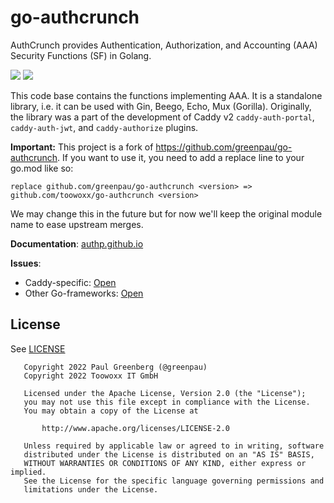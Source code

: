 # go-authcrunch

AuthCrunch provides Authentication, Authorization, and Accounting (AAA)
Security Functions (SF) in Golang.

<a href="https://github.com/toowoxx/go-authcrunch/actions/" target="_blank"><img src="https://github.com/toowoxx/go-authcrunch/workflows/build/badge.svg?branch=main"></a>
<a href="https://pkg.go.dev/github.com/toowoxx/go-authcrunch" target="_blank"><img src="https://img.shields.io/badge/godoc-reference-blue.svg"></a>

This code base contains the functions implementing AAA. It is a
standalone library, i.e. it can be used with Gin, Beego, Echo,
Mux (Gorilla). Originally, the library was a part of the development
of Caddy v2 `caddy-auth-portal`, `caddy-auth-jwt`, and
`caddy-authorize` plugins.

**Important:**
This project is a fork of https://github.com/greenpau/go-authcrunch.
If you want to use it, you need to add a replace line to your go.mod like so:

```
replace github.com/greenpau/go-authcrunch <version> => github.com/toowoxx/go-authcrunch <version>
```

We may change this in the future but for now we'll keep the original module name to ease upstream merges.

**Documentation**: [authp.github.io](https://authp.github.io/)

**Issues**:

* Caddy-specific: [Open](https://github.com/toowoxx/caddy-security/issues/new/choose)
* Other Go-frameworks: [Open](https://github.com/toowoxx/go-authcrunch/issues/new/choose)

## License

See [LICENSE](./LICENSE)

```
   Copyright 2022 Paul Greenberg (@greenpau)
   Copyright 2022 Toowoxx IT GmbH

   Licensed under the Apache License, Version 2.0 (the "License");
   you may not use this file except in compliance with the License.
   You may obtain a copy of the License at

       http://www.apache.org/licenses/LICENSE-2.0

   Unless required by applicable law or agreed to in writing, software
   distributed under the License is distributed on an "AS IS" BASIS,
   WITHOUT WARRANTIES OR CONDITIONS OF ANY KIND, either express or implied.
   See the License for the specific language governing permissions and
   limitations under the License.
```
